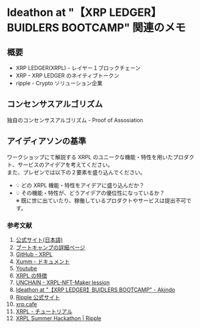 # Ideathon at "【XRP LEDGER】BUIDLERS BOOTCAMP" 関連のメモ

## 概要

- XRP LEDGER(XRPL) - レイヤー１ブロックチェーン
- XRP - XRP LEDGER のネイティブトークン
- ripple - Crypto ソリューション企業

## コンセンサスアルゴリズム

独自のコンセンサスアルゴリズム - Proof of Assosiation

## アイディアソンの基準

ワークショップにて解説する XRPL のユニークな機能・特性を用いたプロダクト、サービスのアイデアを考えてください。  
また、プレゼンでは以下の２要素を盛り込んでください。

- 💡 どの XRPL 機能・特性をアイデアに盛り込んだか？
- 💡 その機能・特性が、どうアイデアの優位性になっているか？  
  ※ 既に世に出ていたり、稼働しているプロダクトやサービスは提出不可です。

### 参考文献

1. [公式サイト(日本語)](https://xrpl.org/ja/index.html)
2. [ブートキャンプの詳細ページ](https://lu.ma/xrpl_builders_bootcamp)
3. [GitHub - XRPL](https://github.com/XRPLF)
4. [Xumm - ドキュメント](https://xumm.readme.io/)
5. [Youtube](https://youtube.com/channel/UC6zTJdNCBI-TKMt5ubNc_Gg)
6. [XRPL の特徴](https://xrpl.org/ja/xrp-overview.html)
7. [UNCHAIN - XRPL-NFT-Maker lession](https://app.unchain.tech/learn/XRPL-NFT-Maker/ja/0/1/)
8. [Ideathon at "【XRP LEDGER】BUIDLERS BOOTCAMP" - Akindo](https://app.akindo.io/hackathons/Be7ZEGBOWT066OJKl)
9. [Ripple 公式サイト](https://ripple.com/)
10. [xrp.cafe](https://xrp.cafe/)
11. [XRPL - チュートリアル](https://xrpl.org/tutorials.html)
12. [XRPL Summer Hackathon | Ripple](https://dorahacks.io/hackathon/xrpl-hackathon)
